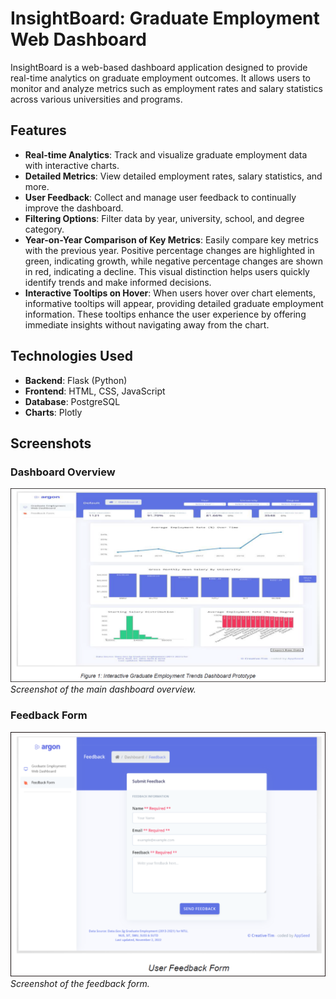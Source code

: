 # InsightBoard: Graduate Employment Web Dashboard

InsightBoard is a web-based dashboard application designed to provide real-time analytics on graduate employment outcomes. It allows users to monitor and analyze metrics such as employment rates and salary statistics across various universities and programs.

## Features

- **Real-time Analytics**: Track and visualize graduate employment data with interactive charts.
- **Detailed Metrics**: View detailed employment rates, salary statistics, and more.
- **User Feedback**: Collect and manage user feedback to continually improve the dashboard.
- **Filtering Options**: Filter data by year, university, school, and degree category.
- **Year-on-Year Comparison of Key Metrics**: Easily compare key metrics with the previous year. Positive percentage changes are highlighted in green, indicating growth, while negative percentage changes are shown in red, indicating a decline. This visual distinction helps users quickly identify trends and make informed decisions.
- **Interactive Tooltips on Hover**: When users hover over chart elements, informative tooltips will appear, providing detailed graduate employment information. These tooltips enhance the user experience by offering immediate insights without navigating away from the chart.

## Technologies Used

- **Backend**: Flask (Python)
- **Frontend**: HTML, CSS, JavaScript
- **Database**: PostgreSQL
- **Charts**: Plotly

## Screenshots

### Dashboard Overview

![Dashboard Overview](dashboard_overview.png)
*Screenshot of the main dashboard overview.*

### Feedback Form

![Feedback Form](feedback_form.png)
*Screenshot of the feedback form.*
